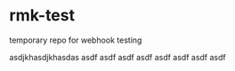 # rmk-test
temporary repo for webhook testing

asdjkhasdjkhasdas
asdf
asdf
asdf
asdf
asdf
asdf
asdf
asdf
